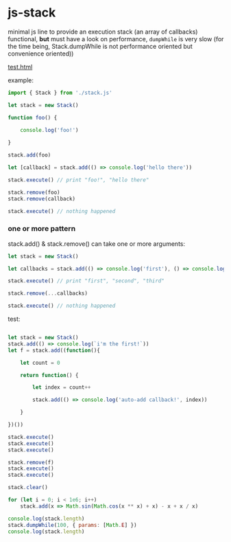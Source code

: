 # js-stack

minimal js line to provide an execution stack (an array of callbacks)  
functional, **but** must have a look on performance, `dumpWhile` is very slow (for the time being, Stack.dumpWhile is not performance oriented but convenience oriented)) 

[test.html](http://htmlpreview.github.io/?https://github.com/jniac/js-stack/test.html)

example:
```javascript
import { Stack } from './stack.js'

let stack = new Stack()

function foo() {

	console.log('foo!')
	
}

stack.add(foo)

let [callback] = stack.add(() => console.log('hello there'))

stack.execute() // print "foo!", "hello there"

stack.remove(foo)
stack.remove(callback)

stack.execute() // nothing happened
```

### one or more pattern
stack.add() & stack.remove() can take one or more arguments:

```javascript
let stack = new Stack()

let callbacks = stack.add(() => console.log('first'), () => console.log('second'), () => console.log('third'))

stack.execute() // print "first", "second", "third"

stack.remove(...callbacks)

stack.execute() // nothing happened
```




test:
```javascript

let stack = new Stack()
stack.add(() => console.log(`i'm the first!`))
let f = stack.add((function(){

	let count = 0

	return function() {

		let index = count++

		stack.add(() => console.log('auto-add callback!', index))

	}

})())

stack.execute()
stack.execute()
stack.execute()

stack.remove(f)
stack.execute()
stack.execute()

stack.clear()

for (let i = 0; i < 1e6; i++)
	stack.add(x => Math.sin(Math.cos(x ** x) + x) - x + x / x)

console.log(stack.length)
stack.dumpWhile(100, { params: [Math.E] })
console.log(stack.length)
```
